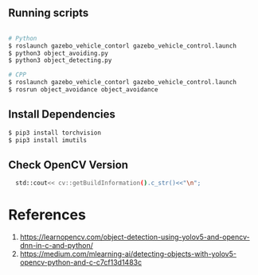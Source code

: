 ## Running scripts
```sh

# Python
$ roslaunch gazebo_vehicle_contorl gazebo_vehicle_control.launch
$ python3 object_avoiding.py
$ python3 object_detecting.py

# CPP
$ roslaunch gazebo_vehicle_contorl gazebo_vehicle_control.launch
$ rosrun object_avoidance object_avoidance
```





## Install Dependencies
```sh
$ pip3 install torchvision
$ pip3 install imutils


```

## Check OpenCV Version
```sh
  std::cout<< cv::getBuildInformation().c_str()<<"\n";
```

# References
1. https://learnopencv.com/object-detection-using-yolov5-and-opencv-dnn-in-c-and-python/
2. https://medium.com/mlearning-ai/detecting-objects-with-yolov5-opencv-python-and-c-c7cf13d1483c
